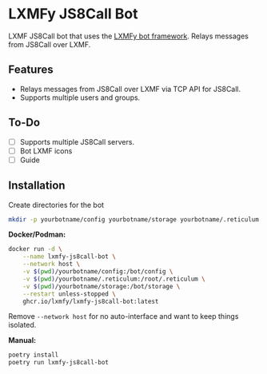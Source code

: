 # LXMFy JS8Call Bot

LXMF JS8Call bot that uses the [LXMFy bot framework](https://lxmfy.github.io/LXMFy/). Relays messages from JS8Call over LXMF.

## Features

- Relays messages from JS8Call over LXMF via TCP API for JS8Call.
- Supports multiple users and groups.

## To-Do

- [ ] Supports multiple JS8Call servers.
- [ ] Bot LXMF icons
- [ ] Guide

## Installation

Create directories for the bot

```bash
mkdir -p yourbotname/config yourbotname/storage yourbotname/.reticulum
```

**Docker/Podman:**

```bash
docker run -d \
    --name lxmfy-js8call-bot \
    --network host \
    -v $(pwd)/yourbotname/config:/bot/config \
    -v $(pwd)/yourbotname/.reticulum:/root/.reticulum \
    -v $(pwd)/yourbotname/storage:/bot/storage \
    --restart unless-stopped \
    ghcr.io/lxmfy/lxmfy-js8call-bot:latest
```

Remove `--network host` for no auto-interface and want to keep things isolated.

**Manual:**

```bash
poetry install
poetry run lxmfy-js8call-bot
```